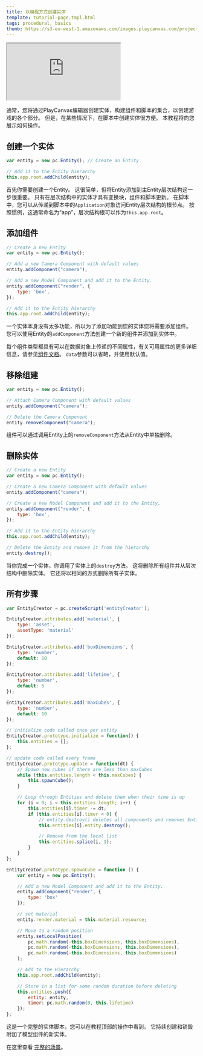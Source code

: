 ```yaml
---
title: 以编程方式创建实体
template: tutorial-page.tmpl.html
tags: procedural, basics
thumb: https://s3-eu-west-1.amazonaws.com/images.playcanvas.com/projects/12/406042/4479BC-image-75.jpg
---
```


<iframe src="https://playcanv.as/p/1VjdIY7v/" ></iframe>

通常，您将通过PlayCanvas编辑器创建实体，构建组件和脚本的集合，以创建游戏的各个部分。 但是，在某些情况下，在脚本中创建实体很方便。 本教程将向您展示如何操作。

## 创建一个实体

```js
var entity = new pc.Entity(); // Create an Entity

// Add it to the Entity hierarchy
this.app.root.addChild(entity);
```

首先你需要创建一个Entity。 这很简单，但将Entity添加到主Entity层次结构这一步很重要。 只有在层次结构中的实体才具有变换块，组件和脚本更新。 在脚本中，您可以从传递到脚本中的`Application`对象访问Entity层次结构的根节点。 按照惯例，这通常命名为“app”，层次结构根可以作为`this.app.root`。

## 添加组件

```javascript
// Create a new Entity
var entity = new pc.Entity();

// Add a new Camera Component with default values
entity.addComponent("camera");

// Add a new Model Component and add it to the Entity.
entity.addComponent("render", {
    type: 'box',
});

// Add it to the Entity hierarchy
this.app.root.addChild(entity);
```

一个实体本身没有太多功能，所以为了添加功能到您的实体您将需要添加组件。 您可以使用Entity的`addComponent`方法创建一个新的组件并添加到实体中。

每个组件类型都具有可以在数据对象上传递的不同属性，有关可用属性的更多详细信息，请参见[组件文档][1]。 `data`参数可以省略，并使用默认值。

## 移除组建

```javascript
var entity = new pc.Entity();

// Attach Camera Component with default values
entity.addComponent("camera");

// Delete the Camera Component
entity.removeComponent("camera");
```

组件可以通过调用Entity上的`removeComponent`方法从Entity中单独删除。

## 删除实体

```javascript
// Create a new Entity
var entity = new pc.Entity();

// Create a new Camera Component with default values
entity.addComponent("camera");

// Create a new Model Component and add it to the Entity.
entity.addComponent("render", {
    type: 'box',
});

// Add it to the Entity hierarchy
this.app.root.addChild(entity);

// Delete the Entity and remove it from the hierarchy
entity.destroy();
```

当你完成一个实体，你调用了实体上的`destroy`方法。 这将删除所有组件并从层次结构中删除实体。 它还将以相同的方式删除所有子实体。

## 所有步骤

```javascript
var EntityCreator = pc.createScript('entityCreator');

EntityCreator.attributes.add('material', {
    type: 'asset',
    assetType: 'material'
});

EntityCreator.attributes.add('boxDimensions', {
    type: 'number',
    default: 10
});

EntityCreator.attributes.add('lifetime', {
    type: 'number',
    default: 5
});

EntityCreator.attributes.add('maxCubes', {
    type: 'number',
    default: 10
});

// initialize code called once per entity
EntityCreator.prototype.initialize = function() {
    this.entities = [];
};

// update code called every frame
EntityCreator.prototype.update = function(dt) {
    // Spawn new cubes if there are less than maxCubes
    while (this.entities.length < this.maxCubes) {
        this.spawnCube();
    }

    // Loop through Entities and delete them when their time is up
    for (i = 0; i < this.entities.length; i++) {
        this.entities[i].timer -= dt;
        if (this.entities[i].timer < 0) {
            // entity.destroy() deletes all components and removes Entity from the hierarchy
            this.entities[i].entity.destroy();

            // Remove from the local list
            this.entities.splice(i, 1);
        }
    }
};

EntityCreator.prototype.spawnCube = function () {
    var entity = new pc.Entity();

    // Add a new Model Component and add it to the Entity.
    entity.addComponent("render", {
        type: 'box'
    });

    // set material
    entity.render.material = this.material.resource;

    // Move to a random position
    entity.setLocalPosition(
        pc.math.random(-this.boxDimensions, this.boxDimensions),
        pc.math.random(-this.boxDimensions, this.boxDimensions),
        pc.math.random(-this.boxDimensions, this.boxDimensions)
    );

    // Add to the Hierarchy
    this.app.root.addChild(entity);

    // Store in a list for some random duration before deleting
    this.entities.push({
        entity: entity,
        timer: pc.math.random(0, this.lifetime)
    });
};
```

这是一个完整的实体脚本，您可以在教程顶部的操作中看到。 它持续创建和销毁附加了模型组件的新实体。

在这里查看 [完整的场景][2]。

[1]: /user-manual/packs/components/
[2]: https://playcanvas.com/editor/scene/440341

